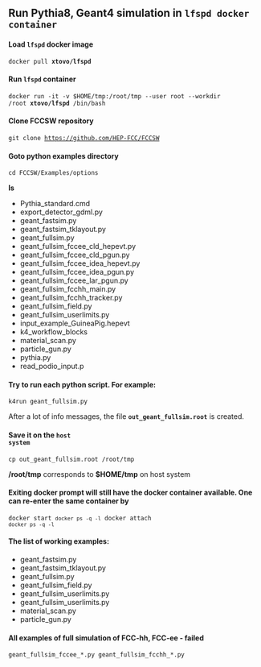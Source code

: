 ## Run Pythia8, Geant4 simulation in <code>lfspd docker container</code>

#### Load <code>lfspd</code> docker image

<code>docker pull <b>xtovo/lfspd</b></code>

#### Run <code>lfspd</code> container

<code>docker run -it -v $HOME/tmp:/root/tmp --user root --workdir /root <b>xtovo/lfspd</b> /bin/bash</code>

#### Clone FCCSW repository

<code>git clone https://github.com/HEP-FCC/FCCSW</code>

#### Goto python examples directory

<code>cd FCCSW/Examples/options</code>

<b>ls</b>
- Pythia_standard.cmd
- export_detector_gdml.py
- geant_fastsim.py
- geant_fastsim_tklayout.py
- geant_fullsim.py
- geant_fullsim_fccee_cld_hepevt.py
- geant_fullsim_fccee_cld_pgun.py
- geant_fullsim_fccee_idea_hepevt.py
- geant_fullsim_fccee_idea_pgun.py
- geant_fullsim_fccee_lar_pgun.py
- geant_fullsim_fcchh_main.py
- geant_fullsim_fcchh_tracker.py
- geant_fullsim_field.py
- geant_fullsim_userlimits.py
- input_example_GuineaPig.hepevt
- k4_workflow_blocks
- material_scan.py
- particle_gun.py
- pythia.py
- read_podio_input.p

#### Try to run each python script. For example:
<code>k4run geant_fullsim.py</code>

After a lot of info messages, the file <code><b>out_geant_fullsim.root</b></code> is created.

#### Save it on the <code><b>host system</b></code>

<code>cp out_geant_fullsim.root /root/tmp</code> 

<b>/root/tmp</b> corresponds to <b>$HOME/tmp</b> on host system

#### Exiting docker prompt will still have the docker container available. One can re-enter the same container by

<code>docker start `docker ps -q -l`
docker attach `docker ps -q -l`</code>


#### The list of working examples:

- geant_fastsim.py
- geant_fastsim_tklayout.py
- geant_fullsim.py
- geant_fullsim_field.py
- geant_fullsim_userlimits.py
- geant_fullsim_userlimits.py
- material_scan.py
- particle_gun.py

#### All examples of full simulation of FCC-hh, FCC-ee - failed  

<code>geant_fullsim_fccee_\*.py
geant_fullsim_fcchh_\*.py</code>

